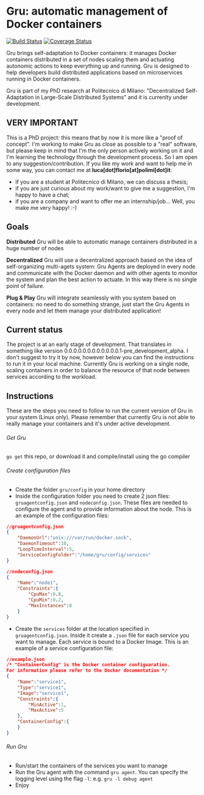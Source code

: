# Gru: automatic management of Docker containers
[![Build Status](https://travis-ci.org/elleFlorio/gru.svg?branch=master)](https://travis-ci.org/elleFlorio/gru)
[![Coverage Status](https://coveralls.io/repos/elleFlorio/gru/badge.svg?branch=master&service=github)](https://coveralls.io/github/elleFlorio/gru?branch=master)

Gru brings self-adaptation to Docker containers: it manages Docker containers distributed in a set of nodes scaling them and actuating autonomic actions to keep everything up and running. Gru is designed to help developers build distributed applications based on microservices running in Docker containers.

Gru is part of my PhD research at Politecnico di Milano: "Decentralized Self-Adaptation in Large-Scale Distributed Systems" and it is currenlty under development.

## VERY IMPORTANT
This is a PhD project: this means that by now it is more like a "proof of concept".
I'm working to make Gru as close as possible to a "real" software, but please keep in mind that I'm the only person actively working on it and I'm learning the technology through the development process. So I am open to any suggestion/contribution.
If you like my work and want to help me in some way, you can contact me at **luca[dot]florio[at]polimi[dot]it**:
* if you are a student at Politecnico di Milano, we can discuss a thesis;
* if you are just curious about my work/want to give me a suggestion, I'm happy to have a chat;
* if you are a company and want to offer me an internship/job... Well, you make me very happy! :-)

## Goals
**Distributed**
Gru will be able to automatic manage containers distributed in a huge number of nodes

**Decentralized**
Gru will use a decentralized approach based on the idea of self-organizing multi-agets system: Gru Agents are deployed in every node and communicate with the Docker daemon and with other agents to monitor the system and plan the best action to actuate. In this way there is no single point of failure.

**Plug & Play**
Gru will integrate seamlessly with you system based on containers: no need to do something strange, just start the Gru Agents in every node and let them manage your distributed application!

## Current status
The project is at an early stage of development.
That translates in something like version 0.0.0.0.0.0.0.0.0.0.0.0.1-pre_development_alpha.
I don't suggest to try it by now, however below you can find the instructions to run it in your local machine.
Currently Gru is working on a single node, scaling containers in order to balance the resource of that node between services according to the workload.

## Instructions
These are the steps you need to follow to run the current version of Gru in your system (Linux only). Please remember that currently Gru is not able to really manage your containers and it's under active development.

###### Get Gru
`go get` this repo, or download it and compile/install using the go compiler

###### Create configuration files
* Create the folder `gru/config` in your home directory
* Inside the configuration folder you need to create 2 json files: `gruagentconfig.json` and `nodeconfig.json`. These files are needed to configure the agent and to provide information about the node. This is an example of the configuration files:
```json
//gruagentconfig.json
{
	"DaemonUrl":"unix:///var/run/docker.sock",
	"DaemonTimeout":10,
	"LoopTimeInterval":5,
	"ServiceConfigFolder":"/home/gru/config/services"
}
```
```json
//nodeconfig.json
{
	"Name":"node1",
	"Constraints":{
		"CpuMax":0.8,
		"CpuMin":0.2,
		"MaxInstances":8
	}
}
```
* Create the `services` folder at the location specified in `gruagentconfig.json`. Inside it create a `.json` file for each service you want to manage. Each service is bound to a Docker Image. This is an example of a service configuration file:
```json
//example.json
/* "ContainerConfig" is the Docker container configuaration.
For information please refer to the Docker documentation */
{
	"Name":"service1",
	"Type":"service1",
	"Image":"service1",
	"Constraints":{
		"MinActive":1,
		"MaxActive":5
	},
	"ContainerConfig":{ 
	}
}
```
###### Run Gru
* Run/start the containers of the services you want to manage
* Run the Gru agent with the command `gru agent`. You can specify the logging level using the flag `-l`: e.g. `gru -l debug agent`
* Enjoy

